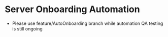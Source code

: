 # Server Onboarding Automation

- Please use feature/AutoOnboarding branch while automation QA testing is still ongoing